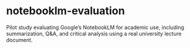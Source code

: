 # notebooklm-evaluation
Pilot study evaluating Google’s NotebookLM for academic use, including summarization, Q&amp;A, and critical analysis using a real university lecture document.
